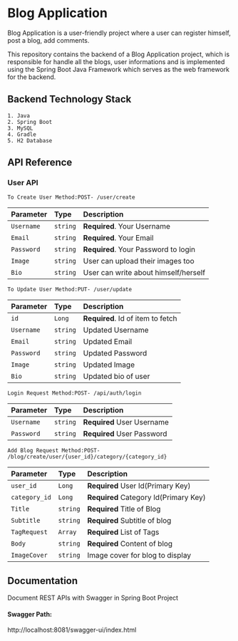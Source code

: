 
# Blog Application

Blog Application is a user-friendly project where a user can register himself, post a blog, add comments.

This repository contains the backend of a Blog Application project, which is responsible for handle all the blogs, user informations and is implemented using the Spring Boot Java Framework which serves as the web framework for the backend.

## Backend Technology Stack

    1. Java
    2. Spring Boot
    3. MySQL
    4. Gradle
    5. H2 Database
## API Reference

### User API

```http
To Create User Method:POST- /user/create
```

| Parameter | Type     | Description                |
| :-------- | :------- | :------------------------- |
| `Username` | `string` | **Required**. Your Username |
| `Email` | `string` | **Required**. Your Email |
| `Password` | `string` | **Required**. Your Password to login |
| `Image` | `string` | User can upload their images too |
| `Bio` | `string` | User can write about himself/herself |

```http
To Update User Method:PUT- /user/update
```

| Parameter | Type     | Description                       |
| :-------- | :------- | :-------------------------------- |
| `id`      | `Long` | **Required**. Id of item to fetch |
| `Username` | `string` | Updated Username |
| `Email` | `string` | Updated Email |
| `Password` | `string` | Updated Password |
| `Image` | `string` | Updated Image |
| `Bio` | `string` | Updated bio of user |


```http
Login Request Method:POST- /api/auth/login
```

| Parameter | Type     | Description                       |
| :-------- | :------- | :-------------------------------- |
| `Username` | `string` |  **Required** User Username |
| `Password` | `string` |  **Required** User Password |


```http
Add Blog Request Method:POST- /blog/create/user/{user_id}/category/{category_id}
```

| Parameter    | Type     | Description                       |
| :--------    | :------- | :-------------------------------- |
| `user_id`     | `Long` |  **Required** User Id(Primary Key)  |
| `category_id` | `Long` |  **Required** Category Id(Primary Key) |
| `Title` | `string` |  **Required** Title of Blog |
| `Subtitle` | `string` |  **Required** Subtitle of blog |
| `TagRequest` | `Array` |  **Required** List of Tags |
| `Body` | `string` |  **Required** Content of blog |
| `ImageCover` | `string` |  Image cover for blog to display |





## Documentation

Document REST APIs with Swagger in Spring Boot Project 
#### Swagger Path:

http://localhost:8081/swagger-ui/index.html
